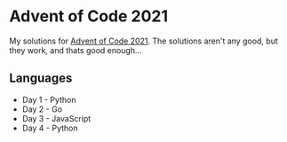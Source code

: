 # Advent of Code 2021

My solutions for [Advent of Code 2021](https://adventofcode.com/2021).
The solutions aren't any good, but they work, and thats good enough...

## Languages

* Day 1 - Python
* Day 2 - Go
* Day 3 - JavaScript
* Day 4 - Python

